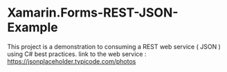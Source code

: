 # Xamarin.Forms-REST-JSON-Example
This project is a demonstration to consuming a REST web service ( JSON ) using C# best practices. link to the web service : https://jsonplaceholder.typicode.com/photos
